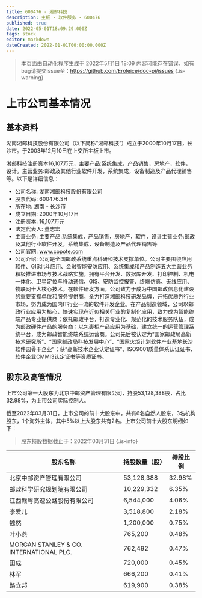 ```yaml
---
title: 600476 - 湘邮科技
description: 主板 - 软件服务 - 600476
published: true
date: 2022-05-01T18:09:29.000Z
tags: stock
editor: markdown
dateCreated: 2022-01-01T00:00:00.000Z
---
```


> 本页面由自动化程序生成于 2022年5月1日 18:09
> 内容可能存在错误，如有bug请提交issue至：https://github.com/Eroleice/doc-pi/issues
{.is-warning}

# 上市公司基本情况

## 基本资料

湖南湘邮科技股份有限公司（以下简称“湘邮科技”）成立于2000年10月17日，长沙市。于2003年12月10日在上交所主板上市。

湘邮科技注册资本16,107万元，主要产品:系统集成，产品销售，房地产，软件，设计。主营业务:邮政及其他行业软件开发，系统集成，设备制造及产品代理销售等。以下是详细信息：

- 公司名称: 湖南湘邮科技股份有限公司
- 股票代码: 600476.SH
- 所在地: 湖南 - 长沙市
- 成立日期: 2000年10月17日
- 注册资本: 16,107万元
- 法定代表人: 董志宏
- 主营业务: 主要产品:系统集成，产品销售，房地产，软件，设计主营业务:邮政及其他行业软件开发，系统集成，设备制造及产品代理销售等
- 公司官网: www.copote.com
- 公司介绍: 公司是全国邮政系统重点科研和技术支撑单位。公司主要围绕应用软件、GIS北斗应用、金融智能安防应用、系统集成和产品制造五大主营业务积极推进市场与技术战略实施，拥有平台开发、数据库开发、打印控制、机电一体化、卫星定位与移动通信、GIS、安防监控报警、终端仿真、无线应用、物联网十大核心技术。在软件研发方面，公司致力于成为中国邮政信息化建设的重要支撑单位和服务提供商，全力打造湘邮科技研发品牌，开拓优质外行业市场，努力成为国内IT行业一流的软件开发企业。在产品制造领域，公司以邮政行业应用为核心，快速实现在近似相关行业的复制化应用，致力成为智能终端产品专业提供商；依托邮政平台，打造专业化、规范化的技术服务队伍，成为邮政硬件产品的服务商；以包裹柜产品应用为基础，建立统一的运营管理系统平台，成为邮政智能终端系统运营商。公司先后被认定为“国家邮政局高新技术研究所”、“国家邮政局科技发展中心”、“国家火炬计划软件产业基地长沙软件园骨干企业”；获“高新技术企业认定证书”、ISO9001质量体系认证证书、软件企业CMMI3认定证书等资质证书。


## 股东及高管情况

上市公司第一大股东为北京中邮资产管理有限公司，持股53,128,388股，占比32.98%，为上市公司实际控制人。

截至2022年03月31日，上市公司的前十大股东中，共有6名自然人股东，3名机构股东，1个海外主体，其中5%以上大股东共有2名。上市公司前十大股东明细如下：

> 股东持股数据截止于：2022年03月31日
{.is-info}

| 股东名称 | 持股数量（股） | 持股比例 |
| --- | --- | --- |
| 北京中邮资产管理有限公司 | 53,128,388 | 32.98% |
| 邮政科学研究规划院有限公司 | 10,229,332 | 6.35% |
| 江西赣粤高速公路股份有限公司 | 6,544,000 | 4.06% |
| 李爱儿 | 3,518,800 | 2.18% |
| 魏然 | 1,200,000 | 0.75% |
| 叶小燕 | 765,200 | 0.48% |
| MORGAN STANLEY & CO. INTERNATIONAL PLC. | 762,492 | 0.47% |
| 田成 | 720,000 | 0.45% |
| 林军 | 666,200 | 0.41% |
| 路立邦 | 619,900 | 0.38% |




